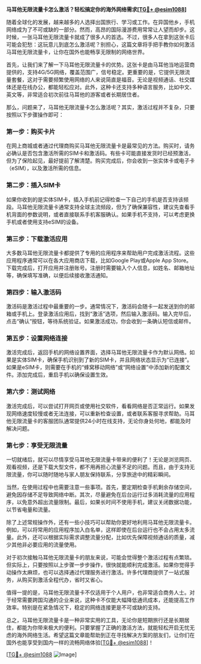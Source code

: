 **马耳他无限流量卡怎么激活？轻松搞定你的海外网络需求[[TG💪+ @esim1088](https://t.me/s/esim1088)]**

随着全球化的发展，越来越多的人选择出国旅行、学习或工作。在异国他乡，手机网络成为了不可或缺的一部分。然而，高昂的国际漫游费用常常让人望而却步。这时候，一张马耳他无限流量卡就成了很多人的首选。不过，很多人在拿到这张卡后可能会犯愁：这玩意儿到底怎么激活呢？别担心，这篇文章将手把手教你如何激活马耳他无限流量卡，让你在国外也能畅享无限制的网络世界。

首先，让我们来了解一下马耳他无限流量卡的优势。这张卡是由马耳他当地运营商提供的，支持4G/5G网络，覆盖范围广，信号稳定。更重要的是，它提供无限流量套餐，这对于需要频繁使用网络的人来说简直是福音。无论是视频通话、社交媒体还是在线办公，都能轻松应对。此外，这种卡还支持多种语言服务，比如中文、英文等，非常适合初次前往马耳他的游客或者长期居住者。

那么，问题来了，马耳他无限流量卡怎么激活呢？其实，激活过程并不复杂，只要按照以下步骤操作即可：

### **第一步：购买卡片**
在网上商城或者通过代理商购买马耳他无限流量卡是最常见的方法。购买时，请务必确认是否包含激活所需的SIM卡和激活码。有些卡可能直接发货时已经预激活，但为了保险起见，最好提前了解清楚。购买完成后，你会收到一张实体卡或电子卡（eSIM），以及激活所需的信息。

### **第二步：插入SIM卡**
如果你收到的是实体SIM卡，插入手机前记得检查一下自己的手机是否支持该频段。马耳他无限流量卡通常支持全球主流频段，但为了确保兼容性，建议先查看手机背面的参数说明，或者直接联系手机客服确认。如果手机不支持，可以考虑更换手机或者使用支持eSIM的设备。

### **第三步：下载激活应用**
大多数马耳他无限流量卡都提供了专用的应用程序来帮助用户完成激活流程。这些应用程序通常可以在各大应用商店下载，比如Google Play或Apple App Store。下载完成后，打开应用并注册账号。注册时需要输入个人信息，如姓名、邮箱地址等，确保填写准确，以便后续接收激活通知。

### **第四步：输入激活码**
激活码是激活过程中最重要的一步。通常情况下，激活码会随卡一起发送到你的邮箱或手机上。登录激活应用后，找到“激活”选项，然后输入激活码。输入完毕后，点击“确认”按钮，等待系统验证。如果激活成功，你会收到一条确认短信或邮件。

### **第五步：设置网络连接**
激活完成后，返回手机的网络设置界面，选择马耳他无限流量卡作为默认网络。如果是实体SIM卡，确保手机识别到了新的SIM卡，并且网络状态显示为“已连接”。如果是eSIM卡，则需要在手机的“蜂窝移动网络”或“网络设置”中添加新的配置文件。添加完成后，重启手机以确保设置生效。

### **第六步：测试网络**
激活完成后，可以尝试打开网页或使用社交软件，看看网络是否正常运行。如果发现网络速度较慢或者无法连接，可以重新检查设置，或者联系客服寻求帮助。马耳他无限流量卡的客服团队通常提供24小时在线支持，无论你身处何地，都能及时解决问题。

### **第七步：享受无限流量**
一切就绪后，就可以尽情享受马耳他无限流量卡带来的便利了！无论是浏览网页、观看视频，还是下载大型文件，都不用再担心流量不足的问题。而且，由于支持无限流量，你可以随时随地与家人朋友保持联系，分享旅途中的精彩瞬间。

当然，在使用过程中也需要注意一些事项。首先，要定期检查手机剩余存储空间，避免因存储不足导致网络中断。其次，尽量避免在后台运行过多消耗流量的应用程序，以免意外超出流量限制。最后，如果长时间不使用手机，建议关闭数据功能，以节省电量和流量。

除了上述常规操作外，还有一些小技巧可以帮助你更好地利用马耳他无限流量卡。例如，可以将常用的应用程序加入白名单，这样即使在后台运行也不会占用太多流量。此外，还可以根据实际需求调整流量分配，比如优先保障视频通话的质量，减少其他非必要应用的流量使用。

对于初次接触马耳他无限流量卡的朋友来说，可能会觉得整个激活过程有点繁琐。但实际上，只要按照以上步骤一步步操作，很快就能顺利完成激活。如果你觉得手动操作太麻烦，也可以选择通过代理服务进行激活。许多代理商提供了一站式服务，从购买到激活全程代办，省时又省心。

值得一提的是，马耳他无限流量卡不仅适用于个人用户，也非常适合商务人士。对于经常需要跨国沟通的企业来说，这种卡不仅能大幅降低通讯成本，还能提高工作效率。特别是在紧急情况下，稳定的网络连接更是不可或缺的支持。

总之，马耳他无限流量卡是一种非常实用的工具，无论你是短期旅行还是长期居住，都能为你带来极大的便利。只要掌握了正确的激活方法，就能轻松开启无忧无虑的海外网络生活。希望这篇文章能帮助到正在寻找解决方案的朋友们，让你们在国外也能享受到国内一样的流畅网络体验[[TG💪+ @esim1088](https://t.me/s/esim1088)]！

[[TG💪+ @esim1088](https://t.me/s/esim1088) ![Image](https://i.postimg.cc/4NQfJmqS/Snipaste-2025-05-13-00-14-12.png)]